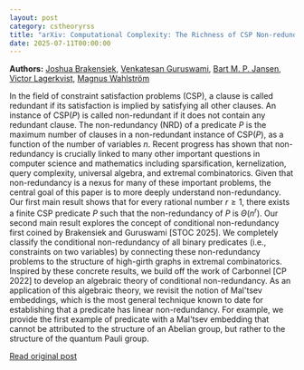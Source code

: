 ```yaml
---
layout: post
category: cstheoryrss
title: "arXiv: Computational Complexity: The Richness of CSP Non-redundancy"
date: 2025-07-11T00:00:00
---
```


**Authors:** [Joshua Brakensiek](https://dblp.uni-trier.de/search?q=Joshua+Brakensiek), [Venkatesan Guruswami](https://dblp.uni-trier.de/search?q=Venkatesan+Guruswami), [Bart M. P. Jansen](https://dblp.uni-trier.de/search?q=Bart+M.+P.+Jansen), [Victor Lagerkvist](https://dblp.uni-trier.de/search?q=Victor+Lagerkvist), [Magnus Wahlström](https://dblp.uni-trier.de/search?q=Magnus+Wahlstr%C3%B6m)

In the field of constraint satisfaction problems (CSP), a clause is called
redundant if its satisfaction is implied by satisfying all other clauses. An
instance of CSP$(P)$ is called non-redundant if it does not contain any
redundant clause. The non-redundancy (NRD) of a predicate $P$ is the maximum
number of clauses in a non-redundant instance of CSP$(P)$, as a function of the
number of variables $n$. Recent progress has shown that non-redundancy is
crucially linked to many other important questions in computer science and
mathematics including sparsification, kernelization, query complexity,
universal algebra, and extremal combinatorics. Given that non-redundancy is a
nexus for many of these important problems, the central goal of this paper is
to more deeply understand non-redundancy.
Our first main result shows that for every rational number $r \ge 1$, there
exists a finite CSP predicate $P$ such that the non-redundancy of $P$ is
$\Theta(n^r)$. Our second main result explores the concept of conditional
non-redundancy first coined by Brakensiek and Guruswami [STOC 2025]. We
completely classify the conditional non-redundancy of all binary predicates
(i.e., constraints on two variables) by connecting these non-redundancy
problems to the structure of high-girth graphs in extremal combinatorics.
Inspired by these concrete results, we build off the work of Carbonnel [CP
2022] to develop an algebraic theory of conditional non-redundancy. As an
application of this algebraic theory, we revisit the notion of Mal'tsev
embeddings, which is the most general technique known to date for establishing
that a predicate has linear non-redundancy. For example, we provide the first
example of predicate with a Mal'tsev embedding that cannot be attributed to the
structure of an Abelian group, but rather to the structure of the quantum Pauli
group.

[Read original post](http://arxiv.org/abs/2507.07942v1)
